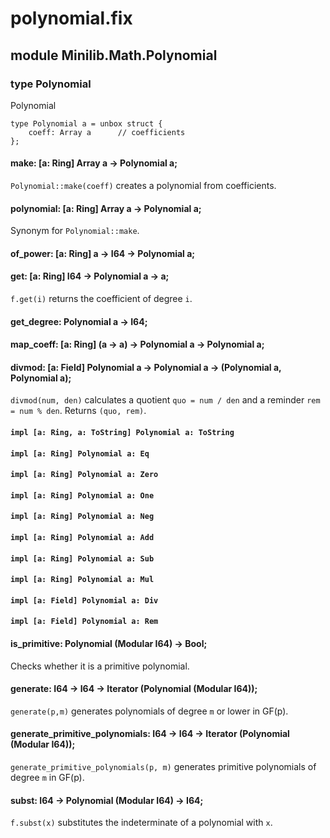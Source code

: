 # polynomial.fix

## module Minilib.Math.Polynomial

### type Polynomial

Polynomial

```
type Polynomial a = unbox struct {
    coeff: Array a      // coefficients
};
```
#### make: [a: Ring] Array a -> Polynomial a;

`Polynomial::make(coeff)` creates a polynomial from coefficients.

#### polynomial: [a: Ring] Array a -> Polynomial a;

Synonym for `Polynomial::make`.

#### of_power: [a: Ring] a -> I64 -> Polynomial a;

#### get: [a: Ring] I64 -> Polynomial a -> a;

`f.get(i)` returns the coefficient of degree `i`.

#### get_degree: Polynomial a -> I64;

#### map_coeff: [a: Ring] (a -> a) -> Polynomial a -> Polynomial a;

#### divmod: [a: Field] Polynomial a -> Polynomial a -> (Polynomial a, Polynomial a);

`divmod(num, den)` calculates a quotient `quo = num / den`
and a reminder `rem = num % den`.
Returns `(quo, rem)`.

#### `impl [a: Ring, a: ToString] Polynomial a: ToString`

#### `impl [a: Ring] Polynomial a: Eq`

#### `impl [a: Ring] Polynomial a: Zero`

#### `impl [a: Ring] Polynomial a: One`

#### `impl [a: Ring] Polynomial a: Neg`

#### `impl [a: Ring] Polynomial a: Add`

#### `impl [a: Ring] Polynomial a: Sub`

#### `impl [a: Ring] Polynomial a: Mul`

#### `impl [a: Field] Polynomial a: Div`

#### `impl [a: Field] Polynomial a: Rem`

#### is_primitive: Polynomial (Modular I64) -> Bool;

Checks whether it is a primitive polynomial.

#### generate: I64 -> I64 -> Iterator (Polynomial (Modular I64));

`generate(p,m)` generates polynomials of degree `m` or lower in GF(p).

#### generate_primitive_polynomials: I64 -> I64 -> Iterator (Polynomial (Modular I64));

`generate_primitive_polynomials(p, m)` generates primitive polynomials of degree `m` in GF(p).

#### subst: I64 -> Polynomial (Modular I64) -> I64;

`f.subst(x)` substitutes the indeterminate of a polynomial with `x`.

